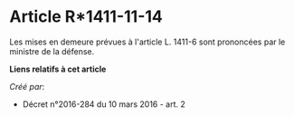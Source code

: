 # Article R*1411-11-14

Les mises en demeure prévues à l'article L. 1411-6 sont prononcées par le ministre de la défense.

**Liens relatifs à cet article**

_Créé par_:

  - Décret n°2016-284 du 10 mars 2016 - art. 2
